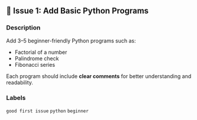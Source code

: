 ## 🐍 Issue 1: Add Basic Python Programs

### Description
Add 3–5 beginner-friendly Python programs such as:
- Factorial of a number  
- Palindrome check  
- Fibonacci series  

Each program should include **clear comments** for better understanding and readability.

### Labels
`good first issue` `python` `beginner`
